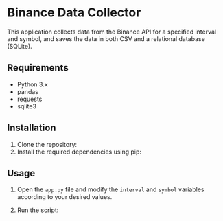 # Binance Data Collector

This application collects data from the Binance API for a specified interval and symbol, and saves the data in both CSV and a relational database (SQLite).

## Requirements

- Python 3.x
- pandas
- requests
- sqlite3

## Installation

1. Clone the repository:
2. Install the required dependencies using pip:

## Usage

1. Open the `app.py` file and modify the `interval` and `symbol` variables according to your desired values.

2. Run the script: